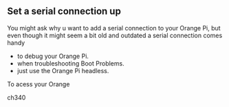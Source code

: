 ## Set a serial connection  up 

You might ask why u want to add a serial connection to your Orange Pi, but even though it might seem a bit old and  outdated a serial connection comes handy 

+ to debug your Orange Pi.
+ when troubleshooting Boot Problems.
+  just use the Orange Pi headless.
  



To acess your Orange  

ch340 


